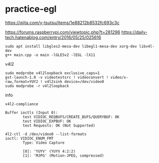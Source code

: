 # practice-egl

https://qiita.com/y-tsutsu/items/1e88212b8532fc693c3c

https://forums.raspberrypi.com/viewtopic.php?t=281296
https://daily-tech.hatenablog.com/entry/2016/05/25/025616

```
sudo apt install libgles2-mesa-dev libegl1-mesa-dev xorg-dev libv4l-dev
g++ main.cpp -o main -lGLESv2 -lEGL -lX11
```

v4l2

```
sudo modprobe v4l2loopback exclusive_caps=1
gst-launch-1.0 -v videotestsrc ! videoconvert ! video/x-raw,format=YUY2 ! v4l2sink device=/dev/video0
sudo modprobe -r v4l2loopback
```

info

```
v4l2-compliance

Buffer ioctls (Input 0):
        test VIDIOC_REQBUFS/CREATE_BUFS/QUERYBUF: OK
        test VIDIOC_EXPBUF: OK
        test Requests: OK (Not Supported)

4l2-ctl -d /dev/video0 --list-formats
ioctl: VIDIOC_ENUM_FMT
        Type: Video Capture

        [0]: 'YUYV' (YUYV 4:2:2)
        [1]: 'MJPG' (Motion-JPEG, compressed)
```